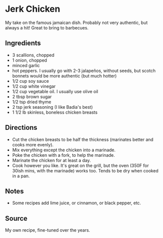# Jerk Chicken

My take on the famous jamaican dish.
Probably not very authentic, but always a hit!
Great to bring to barbecues.

## Ingredients

* 3 scallions, chopped
* 1 onion, chopped
* minced garlic
* hot peppers. I usually go with 2-3 jalapeños, without seeds, but
  scotch bonnets would be more authentic (but much hotter)
* 1/2 cup soy sauce
* 1/2 cup white vinegar
* 1/2 cup vegetable oil. I usually use olive oil
* 2 tbsp brown sugar
* 1/2 tsp dried thyme
* 2 tsp jerk seasoning (I like Badia's best)
* 1 1/2 lb skinless, boneless chicken breasts

## Directions

* Cut the chicken breasts to be half the thickness (marinates better and
  cooks more evenly).
* Mix everything except the chicken into a marinade.
* Poke the chicken with a fork, to help the marinade.
* Marinate the chicken for at least a day.
* Cook however you like. It's great on the grill, but the oven (350F for
  30ish mins, with the marinade) works too. Tends to be dry when cooked
  in a pan.

## Notes

* Some recipes add lime juice, or cinnamon, or black pepper, etc.

## Source

My own recipe, fine-tuned over the years.
